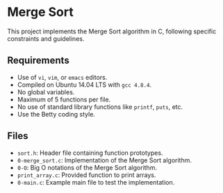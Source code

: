 # Merge Sort

This project implements the Merge Sort algorithm in C, following specific constraints and guidelines.

## Requirements

- Use of `vi`, `vim`, or `emacs` editors.
- Compiled on Ubuntu 14.04 LTS with `gcc 4.8.4`.
- No global variables.
- Maximum of 5 functions per file.
- No use of standard library functions like `printf`, `puts`, etc.
- Use the Betty coding style.

## Files

- `sort.h`: Header file containing function prototypes.
- `0-merge_sort.c`: Implementation of the Merge Sort algorithm.
- `0-O`: Big O notations of the Merge Sort algorithm.
- `print_array.c`: Provided function to print arrays.
- `0-main.c`: Example main file to test the implementation.
